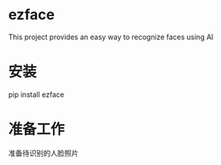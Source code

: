 # ezface
This project provides an easy way to recognize faces using AI
# 安装
pip install ezface

# 准备工作
准备待识别的人脸照片
